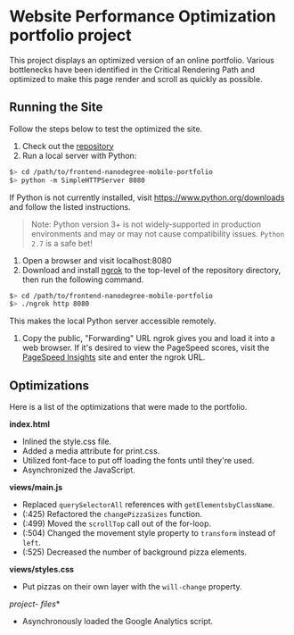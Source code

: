 Website Performance Optimization portfolio project
==================================================

This project displays an optimized version of an online portfolio.  Various
bottlenecks have been identified in the Critical Rendering Path and optimized
to make this page render and scroll as quickly as possible.


## Running the Site
Follow the steps below to test the optimized the site.

1. Check out the [repository]()
1. Run a local server with Python:

  ```bash
  $> cd /path/to/frontend-nanodegree-mobile-portfolio
  $> python -m SimpleHTTPServer 8080
  ```
  If Python is not currently installed, visit https://www.python.org/downloads
  and follow the listed instructions.

  >Note: Python version 3+ is not widely-supported in production environments
  and may or may not cause compatibility issues.  `Python 2.7` is a safe bet!

1. Open a browser and visit localhost:8080
1. Download and install [ngrok](https://ngrok.com/) to the top-level of the
    repository directory, then run the following command.

  ``` bash
  $> cd /path/to/frontend-nanodegree-mobile-portfolio
  $> ./ngrok http 8080
  ```
  This makes the local Python server accessible remotely.

1. Copy the public, "Forwarding" URL ngrok gives you and load it into a web
    browser.  If it's desired to view the PageSpeed scores, visit the [PageSpeed
    Insights](https://developers.google.com/speed/pagespeed/insights/) site and
    enter the ngrok URL.

## Optimizations
Here is a list of the optimizations that were made to the portfolio.

**index.html**
- Inlined the style.css file.
- Added a media attribute for print.css.
- Utilized font-face to put off loading the fonts until they're used.
- Asynchronized the JavaScript.

**views/main.js**
- Replaced `querySelectorAll` references with `getElementsbyClassName`.
- (:425) Refactored the `changePizzaSizes` function.
- (:499) Moved the `scrollTop` call out of the for-loop.
- (:504) Changed the movement style property to `transform` instead of `left`.
- (:525) Decreased the number of background pizza elements.

**views/styles.css**
- Put pizzas on their own layer with the `will-change` property.

**project-* files**
- Asynchronously loaded the Google Analytics script.
